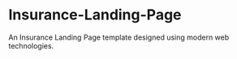 # Insurance-Landing-Page
An Insurance Landing Page template designed using modern web technologies.
